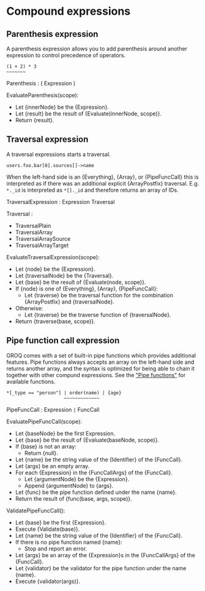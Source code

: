 # Compound expressions

## Parenthesis expression

A parenthesis expression allows you to add parenthesis around another expression to control precedence of operators.

```groq
(1 + 2) * 3
~~~~~~~
```

Parenthesis : ( Expression )

EvaluateParenthesis(scope):

- Let {innerNode} be the {Expression}.
- Let {result} be the result of {Evaluate(innerNode, scope)}.
- Return {result}.

## Traversal expression

A traversal expressions starts a traversal.

```groq
users.foo.bar[0].sources[]->name
```

When the left-hand side is an {Everything}, {Array}, or {PipeFuncCall} this is interpreted as if there was an additional explicit {ArrayPostfix} traversal.
E.g. `*._id` is interpreted as `*[]._id` and therefore returns an array of IDs.

TraversalExpression : Expression Traversal

Traversal :

- TraversalPlain
- TraversalArray
- TraversalArraySource
- TraversalArrayTarget

EvaluateTraversalExpression(scope):

- Let {node} be the {Expression}.
- Let {traversalNode} be the {Traversal}.
- Let {base} be the result of {Evaluate(node, scope)}.
- If {node} is one of {Everything}, {Array}, {PipeFuncCall}:
  - Let {traverse} be the traversal function for the combination {ArrayPostfix} and {traversalNode}.
- Otherwise:
  - Let {traverse} be the traverse function of {traversalNode}.
- Return {traverse(base, scope)}.

## Pipe function call expression

GROQ comes with a set of built-in pipe functions which provides additional features. Pipe functions always accepts an array on the left-hand side and returns another array, and the syntax is optimized for being able to chain it together with other compund expressions. See the ["Pipe functions"](#sec-Pipe-functions) for available functions.

```
*[_type == "person"] | order(name) | {age}
                     ~~~~~~~~~~~~~
```

PipeFuncCall : Expression `|` FuncCall

EvaluatePipeFuncCall(scope):

- Let {baseNode} be the first Expression.
- Let {base} be the result of {Evaluate(baseNode, scope)}.
- If {base} is not an array:
  - Return {null}.
- Let {name} be the string value of the {Identifier} of the {FuncCall}.
- Let {args} be an empty array.
- For each {Expression} in the {FuncCallArgs} of the {FuncCall}.
  - Let {argumentNode} be the {Expression}.
  - Append {argumentNode} to {args}.
- Let {func} be the pipe function defined under the name {name}.
- Return the result of {func(base, args, scope)}.

ValidatePipeFuncCall():

- Let {base} be the first {Expression}.
- Execute {Validate(base)}.
- Let {name} be the string value of the {Identifier} of the {FuncCall}.
- If there is no pipe function named {name}:
  - Stop and report an error.
- Let {args} be an array of the {Expression}s in the {FuncCallArgs} of the {FuncCall}.
- Let {validator} be the validator for the pipe function under the name {name}.
- Execute {validator(args)}.
